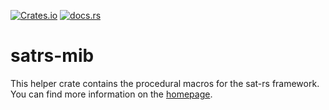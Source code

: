 [![Crates.io](https://img.shields.io/crates/v/satrs-mib)](https://crates.io/crates/satrs-mib)
[![docs.rs](https://img.shields.io/docsrs/satrs-mib)](https://docs.rs/satrs-mib)

satrs-mib
=========

This helper crate contains the procedural macros for the sat-rs framework.
You can find more information on the [homepage](https://egit.irs.uni-stuttgart.de/rust/sat-rs).

